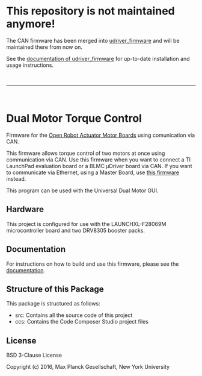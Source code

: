 This repository is not maintained anymore!
==========================================

The CAN firmware has been merged into [udriver_firmware](https://github.com/open-dynamic-robot-initiative/udriver_firmware)  and will be maintained there from now on.

See the [documentation of udriver_firmware](https://open-dynamic-robot-initiative.github.io/udriver_firmware)
for up-to-date installation and usage instructions.

<br>

----

<br>


Dual Motor Torque Control
=========================

Firmware for the [Open Robot Actuator Motor Boards](https://github.com/open-dynamic-robot-initiative/open_robot_actuator_hardware)
using comunication via CAN.

This firmware allows torque control of two motors at once using communication
via CAN.  Use this firmware when you want to connect a TI LaunchPad evaluation
board or a BLMC µDriver board via CAN.  If you want to communicate via Ethernet,
using a Master Board, use [this firmware](https://github.com/open-dynamic-robot-initiative/udriver_firmware)
instead.

This program can be used with the Universal Dual Motor GUI.


Hardware
--------

This project is configured for use with the LAUNCHXL-F28069M microcontroller
board and two DRV8305 booster packs.


Documentation
-------------

For instructions on how to build and use this firmware, please see the
[documentation](https://open-dynamic-robot-initiative.github.io/mw_dual_motor_torque_ctrl).


Structure of this Package
-------------------------

This package is structured as follows:

  * src: Contains all the source code of this project
  * ccs: Contains the Code Composer Studio project files


License
-------

BSD 3-Clause License

Copyright (c) 2016, Max Planck Gesellschaft, New York University

